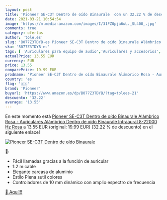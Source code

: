 ```yaml
---
layout: post
title: 'Pioneer SE-C3T Dentro de oído Binaurale  con un 32.22 % de descuento'
date: 2021-03-21 10:54:54
image: 'https://m.media-amazon.com/images/I/31FZ0pja6wL._SL400_.jpg'
comments: true
category: ofertas
author: 'tole.es'
slug: 'B077Z3TDYB-es Pioneer SE-C3T Dentro de oído Binaurale Alámbrico Rosa -...'
sku: 'B077Z3TDYB-es'
tags: [ 'Auriculares para equipo de audio','Auriculares y accesorios','Electrónica','auriculares','pioneer', ]
actualPrice: 13.55 EUR
currency: EUR
price: 13.55
comparePrice: 19.99 EUR
prodname: 'Pioneer SE-C3T Dentro de oído Binaurale Alámbrico Rosa - Auriculares  Alámbrico  Dentro de oído  Binaurale  Intraaural  8-22000 Hz  Rosa '
country: 'es'
flag: '🇪🇸'
brand: 'Pioneer'
buyurl: 'https://www.amazon.es/dp/B077Z3TDYB/?tag=tolees-21'
descuento: '32.22'
average: '13.55'
---
```


En este momento está [Pioneer SE-C3T Dentro de oído Binaurale Alámbrico Rosa - Auriculares  Alámbrico  Dentro de oído  Binaurale  Intraaural  8-22000 Hz  Rosa ](https://www.amazon.es/dp/B077Z3TDYB/?tag=tolees-21) a 13.55 EUR (original: 19.99 EUR) (32.22 %  de descuento) en el siguiente enlace!

[![Pioneer SE-C3T Dentro de oído Binaurale ](https://m.media-amazon.com/images/I/31FZ0pja6wL._SL400_.jpg)](https://www.amazon.es/dp/B077Z3TDYB/?tag=tolees-21)

🔎:

- Fácil llamadas gracias a la función de auricular
- 1.2 m cable
- Elegante carcasa de aluminio
- Estilo Plena sutil colores
- Controladores de 10 mm dinámico con amplio espectro de frecuencia

[🛒 Aquí!!!](https://www.amazon.es/dp/B077Z3TDYB/?tag=tolees-21)
